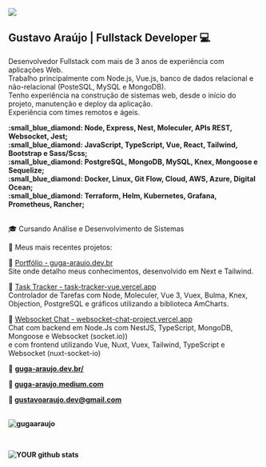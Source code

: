 [<img src="https://img.shields.io/badge/linkedin-%230077B5.svg?&style=for-the-badge&logo=linkedin&logoColor=white" />](https://www.linkedin.com/in/GugaAraujo/) 

## Gustavo Araújo | Fullstack Developer :computer:


Desenvolvedor Fullstack com mais de 3 anos de experiência com aplicações Web.<br>
Trabalho principalmente com Node.js, Vue.js, banco de dados relacional e não-relacional (PosteSQL, MySQL e MongoDB).<br> 
Tenho experiência na construção de sistemas web, desde o início do projeto, manutenção e deploy da aplicação.<br> 
Experiência com times remotos e ágeis.<br> 

<b>
:small_blue_diamond: Node, Express, Nest, Moleculer, APIs REST, Websocket, Jest; <br>
:small_blue_diamond: JavaScript, TypeScript, Vue, React, Tailwind, Bootstrap e Sass/Scss; <br>
:small_blue_diamond: PostgreSQL, MongoDB, MySQL, Knex, Mongoose e Sequelize; <br>
:small_blue_diamond: Docker, Linux, Git Flow, Cloud, AWS, Azure, Digital Ocean;  <br>
:small_blue_diamond: Terraform, Helm, Kubernetes, Grafana, Prometheus, Rancher; <br>
</b><br>


:mortar_board: Cursando Análise e Desenvolvimento de Sistemas

:pushpin:   Meus mais recentes projetos:

:small_orange_diamond: <a href="https://www.guga-araujo.dev.br" target="_blank" rel="noopener">Portfólio - guga-araujo.dev.br</a> <br>
   Site onde detalho meus conhecimentos, desenvolvido em Next e Tailwind.

:small_orange_diamond: <a href="https://task-tracker-vue.vercel.app" target="_blank" rel="noopener">Task Tracker - task-tracker-vue.vercel.app</a> <br>
   Controlador de Tarefas com Node, Moleculer, Vue 3, Vuex, Bulma, Knex, Objection, PostgreSQL e gráficos utilizando a biblioteca AmCharts.
 
:small_orange_diamond: <a href="https://websocket-chat-project.vercel.app/" target="_blank" rel="noopener">Websocket Chat - websocket-chat-project.vercel.app</a> <br>
   Chat com backend em Node.Js com NestJS, TypeScript, MongoDB, Mongoose e Websocket (socket.io)) <br>
   e com frontend utilizando Vue, Nuxt, Vuex, Tailwind, TypeScript e Websocket (nuxt-socket-io)

:triangular_flag_on_post: <a href="https://www.guga-araujo.dev.br/" target="_blank"><b> guga-araujo.dev.br/<b></a>
   
:book: <a href="https://guga-araujo.medium.com/" target="_blank" rel="noopener">guga-araujo.medium.com</a>
   
:email:   gustavoaraujo.dev@gmail.com <br><br>


 <p><img src="https://github-readme-stats.vercel.app/api/top-langs?username=gugaaraujo&show_icons=true&locale=en&layout=compact" alt="gugaaraujo" /></p>
   
   <br>

![YOUR github stats](https://github-readme-stats.vercel.app/api?username=GugaAraujo)






